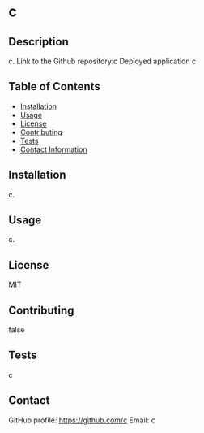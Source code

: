 # c
## Description
c.
Link to the Github repository:c
Deployed application c
## Table of Contents
- [Installation](#installation)
- [Usage](#usage)
- [License](#license)
- [Contributing](#contributing)
- [Tests](#tests)
- [Contact Information](#contact)
## Installation
c.
## Usage
c.
## License
MIT
## Contributing
false
## Tests
c
## Contact
GitHub profile: https://github.com/c
Email: c
